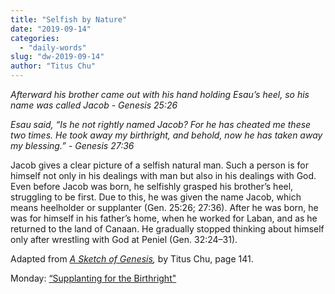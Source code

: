```yaml
---
title: "Selfish by Nature"
date: "2019-09-14"
categories: 
  - "daily-words"
slug: "dw-2019-09-14"
author: "Titus Chu"
---
```


_Afterward his brother came out with his hand holding Esau’s heel, so his name was called Jacob - Genesis 25:26_

_Esau said, “Is he not rightly named Jacob? For he has cheated me these two times. He took away my birthright, and behold, now he has taken away my blessing.” - Genesis 27:36_

Jacob gives a clear picture of a selfish natural man. Such a person is for himself not only in his dealings with man but also in his dealings with God. Even before Jacob was born, he selfishly grasped his brother’s heel, struggling to be first. Due to this, he was given the name Jacob, which means heelholder or supplanter (Gen. 25:26; 27:36). After he was born, he was for himself in his father’s home, when he worked for Laban, and as he returned to the land of Canaan. He gradually stopped thinking about himself only after wrestling with God at Peniel (Gen. 32:24–31).

Adapted from _[A Sketch of Genesis](/book-gen-sketch "Go to the listing for this book"),_ by Titus Chu, page 141.

Monday: [“Supplanting for the Birthright"](/dw-2019-09-16)
